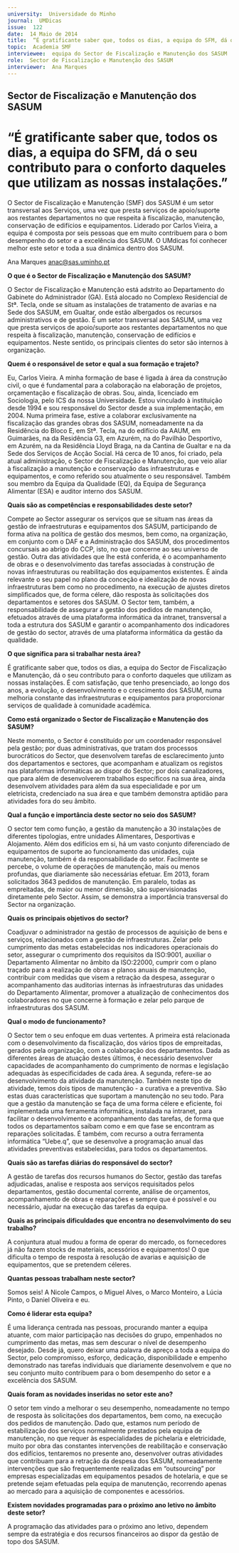 ```yaml
---
university:  Universidade do Minho
journal:  UMDicas
issue:  122
date:  14 Maio de 2014
title:  “É gratificante saber que, todos os dias, a equipa do SFM, dá o seu contributo para o conforto daqueles que utilizam as nossas instalações.”
topic:  Academia SMF 
interviewee:  equipa do Sector de Fiscalização e Manutenção dos SASUM 
role:  Sector de Fiscalização e Manutenção dos SASUM
interviewer:  Ana Marques
---
```

 

## Sector de Fiscalização e Manutenção dos SASUM 

# “É gratificante saber que, todos os dias, a equipa do SFM, dá o seu contributo para o conforto daqueles que utilizam as nossas instalações.”

O Sector de Fiscalização e Manutenção (SMF) dos SASUM  é um setor transversal aos Serviços, uma vez que presta serviços de apoio/suporte aos restantes departamentos no que respeita à fiscalização, manutenção, conservação de edifícios e equipamentos.
Liderado por Carlos Vieira, a equipa é composta por seis pessoas que em muito contribuem para o bom desempenho do setor e a excelência dos SASUM. O UMdicas foi conhecer melhor este setor e toda a sua dinâmica dentro dos SASUM.

Ana Marques 
anac@sas.uminho.pt 

 
**O que é o Sector de Fiscalização e Manutenção dos SASUM?**

O Sector de Fiscalização e Manutenção está adstrito ao Departamento do Gabinete do Administrador (GA). Está alocado no Complexo Residencial de Stª. Tecla, onde se situam as instalações de tratamento de avarias e na Sede dos SASUM, em Gualtar, onde estão albergados os recursos administrativos e de gestão.
É um setor transversal aos SASUM, uma vez que presta serviços de apoio/suporte aos restantes departamentos no que respeita à fiscalização, manutenção, conservação de edifícios e equipamentos.
Neste sentido, os principais clientes do setor são internos à organização.

 
**Quem é o responsável de setor e qual a sua formação e trajeto?**

Eu, Carlos Vieira. A minha formação de base é ligada à área da construção civil, o que é fundamental para a colaboração na elaboração de projetos, orçamentação e fiscalização de obras. Sou, ainda, licenciado em Sociologia, pelo ICS da nossa Universidade.
Estou vinculado à instituição desde 1994 e sou responsável do Sector desde a sua implementação, em 2004.
Numa primeira fase, estive a colaborar exclusivamente na fiscalização das grandes obras dos SASUM, nomeadamente na da Residência do Bloco E, em Stª. Tecla, na do edifício da AAUM, em Guimarães, na da Residência G3, em Azurém, na do Pavilhão Desportivo, em Azurém, na da Residência Lloyd Braga, na da Cantina de Gualtar e na da Sede dos Serviços de Acção Social. Há cerca de 10 anos, foi criado, pela atual administração, o Sector de Fiscalização e Manutenção, que veio aliar à fiscalização a manutenção e conservação das infraestruturas e equipamentos, e como referido sou atualmente o seu responsável. Também sou membro da Equipa da Qualidade (EQ), da Equipa de Segurança Alimentar (ESA) e auditor interno dos SASUM.

 
**Quais são as competências e responsabilidades deste setor?**

Compete ao Sector assegurar os serviços que se situam nas áreas da gestão de infraestruturas e equipamentos dos SASUM, participando de forma ativa na política de gestão dos mesmos, bem como, na organização, em conjunto com o DAF e a Administração dos SASUM, dos procedimentos concursais ao abrigo do CCP, isto, no que concerne ao seu universo de gestão. Outra das atividades que lhe está conferida, é o acompanhamento de obras e o desenvolvimento das tarefas associadas à construção de novas infraestruturas ou reabilitação dos equipamentos existentes. É ainda relevante o seu papel no plano da conceção e idealização de novas infraestruturas bem como no procedimento, na execução de ajustes diretos simplificados que, de forma célere, dão resposta às solicitações dos departamentos e setores dos SASUM.
O Sector tem, também, a responsabilidade de assegurar a gestão dos pedidos de manutenção, efetuados através de uma plataforma informática da intranet, transversal a toda a estrutura dos SASUM e garantir o acompanhamento dos indicadores de gestão do sector, através de uma plataforma informática da gestão da qualidade.

 
**O que significa para si trabalhar nesta área?**

É gratificante saber que, todos os dias, a equipa do Sector de Fiscalização e Manutenção, dá o seu contributo para o conforto daqueles que utilizam as nossas instalações. É com satisfação, que tenho presenciado, ao longo dos anos, a evolução, o desenvolvimento e o crescimento dos SASUM, numa melhoria constante das infraestruturas e equipamentos para proporcionar serviços de qualidade à comunidade académica.

 
**Como está organizado o Sector de Fiscalização e Manutenção dos SASUM?**

Neste momento, o Sector é constituído por um coordenador responsável pela gestão; por duas administrativas, que tratam dos processos burocráticos do Sector, que desenvolvem tarefas de esclarecimento junto dos departamentos e sectores, que acompanham e atualizam os registos nas plataformas informáticas ao dispor do Sector; por dois canalizadores, que para além de desenvolverem trabalhos específicos na sua área, ainda desenvolvem atividades para além da sua especialidade e por um eletricista, credenciado na sua área e que também demonstra aptidão para atividades fora do seu âmbito.

 
**Qual a função e importância deste sector no seio dos SASUM?**

O sector tem como função, a gestão da manutenção a 30 instalações de diferentes tipologias, entre unidades Alimentares, Desportivas e Alojamento. Além dos edifícios em si, há um vasto conjunto diferenciado de equipamentos de suporte ao funcionamento das unidades, cuja manutenção, também é da responsabilidade do setor. Facilmente se percebe, o volume de operações de manutenção, mais ou menos profundas, que diariamente são necessárias efetuar. Em 2013, foram solicitados 3643 pedidos de manutenção. Em paralelo, todas as empreitadas, de maior ou menor dimensão, são supervisionadas diretamente pelo Sector. Assim, se demonstra a importância transversal do Sector na organização.

 
**Quais os principais objetivos do sector?**

Coadjuvar o administrador na gestão de processos de aquisição de bens e serviços, relacionados com a gestão de infraestruturas. Zelar pelo cumprimento das metas estabelecidas nos indicadores operacionais do setor, assegurar o cumprimento dos requisitos da ISO:9001, auxiliar o Departamento Alimentar no âmbito da ISO:22000, cumprir com o plano traçado para a realização de obras e planos anuais de manutenção, contribuir com medidas que visem a retração da despesa, assegurar o acompanhamento das auditorias internas às infraestruturas das unidades do Departamento Alimentar, promover a atualização de conhecimentos dos colaboradores no que concerne à formação e zelar pelo parque de infraestruturas dos SASUM.

 
**Qual o modo de funcionamento?**

O Sector tem o seu enfoque em duas vertentes. A primeira está relacionada com o desenvolvimento da fiscalização, dos vários tipos de empreitadas, gerados pela organização, com a colaboração dos departamentos. Dada as diferentes áreas de atuação destes últimos, é necessário desenvolver capacidades de acompanhamento do cumprimento de normas e legislação adequadas às especificidades de cada área.
A segunda, refere-se ao desenvolvimento da atividade da manutenção. Também neste tipo de atividade, temos dois tipos de manutenção - a curativa e a preventiva. São estas duas características que suportam a manutenção no seu todo. Para que a gestão da manutenção se faça de uma forma célere e eficiente, foi implementada uma ferramenta informática, instalada na intranet, para facilitar o desenvolvimento e acompanhamento das tarefas, de forma que todos os departamentos saibam como e em que fase se encontram as reparações solicitadas.
É também, com recurso a outra ferramenta informática “Uebe.q”, que se desenvolve a programação anual das atividades preventivas estabelecidas, para todos os departamentos.

 
**Quais são as tarefas diárias do responsável do sector?**

A gestão de tarefas dos recursos humanos do Sector, gestão das tarefas adjudicadas, analise e resposta aos serviços requisitados pelos departamentos, gestão documental corrente, análise de orçamentos, acompanhamento de obras e reparações e sempre que é possível e ou necessário, ajudar na execução das tarefas da equipa.

 
**Quais as principais dificuldades que encontra no desenvolvimento do seu trabalho?**

A conjuntura atual mudou a forma de operar do mercado, os fornecedores já não fazem stocks de materiais, acessórios e equipamentos! O que dificulta o tempo de resposta à resolução de avarias e aquisição de equipamentos, que se pretendem céleres.
 
 
**Quantas pessoas trabalham neste sector?**

Somos seis! A Nicole Campos, o Miguel Alves, o Marco Monteiro, a Lúcia Pinto, o Daniel Oliveira e eu.

 
**Como é liderar esta equipa?**

É uma liderança centrada nas pessoas, procurando manter a equipa atuante, com maior participação nas decisões do grupo, empenhados no cumprimento das metas, mas sem descurar o nível de desempenho desejado.
Desde já, quero deixar uma palavra de apreço a toda a equipa do Sector, pelo compromisso, esforço, dedicação, disponibilidade e empenho demonstrado nas tarefas individuais que diariamente desenvolvem e que no seu conjunto muito contribuem para o bom desempenho do setor e a excelência dos SASUM.

 
**Quais foram as novidades inseridas no setor este ano?**

O setor tem vindo a melhorar o seu desempenho, nomeadamente no tempo de resposta às solicitações dos departamentos, bem como, na execução dos pedidos de manutenção. Dado que, estamos num período de estabilização dos serviços normalmente prestados pela equipa de manutenção, no que requer às especialidades de pichelaria e eletricidade, muito por obra das constantes intervenções de reabilitação e conservação dos edifícios, tentaremos no presente ano, desenvolver outras atividades que contribuam para a retração da despesa dos SASUM, nomeadamente intervenções que são frequentemente realizadas em “outsourcing” por empresas especializadas em equipamentos pesados de hotelaria, e que se pretende sejam efetuadas pela equipa de manutenção, recorrendo apenas ao mercado para a aquisição de componentes e acessórios.

 
**Existem novidades programadas para o próximo ano letivo no âmbito deste setor?**

A programação das atividades para o próximo ano letivo, dependem sempre da estratégia e dos recursos financeiros ao dispor da gestão de topo dos SASUM.
 
